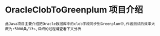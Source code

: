 # OracleClobToGreenplum 项目介绍
	此Java项目主要介绍把Oracle数据库中的clob字段同步到Greenplum中,作者测试的效率大概为:5000条/13s,详细的过程请查看下文分析

